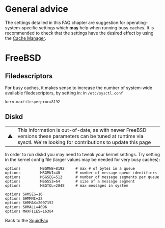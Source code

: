 # General advice

The settings detailed in this FAQ chapter are suggestion for
operating-system-specific settings which **may** help when running busy
caches. It is recommended to check that the settings have the desired
effect by using the [Cache
Manager](/SquidFaq/CacheManager).

# FreeBSD

## Filedescriptors

For busy caches, it makes sense to increase the number of system-wide
available filedescriptors, by setting in: in `/etc/sysctl.conf`

    kern.maxfilesperproc=8192

## Diskd

|                                                                      |                                                                                                                                                                          |
| -------------------------------------------------------------------- | ------------------------------------------------------------------------------------------------------------------------------------------------------------------------ |
| :warning: | This information is out-of-date, as with newer FreeBSD versions these parameters can be tuned at runtime via sysctl. We're looking for contributions to update this page |

In order to run diskd you may need to tweak your kernel settings. Try
setting in the kernel config file (larger values may be needed for very
busy caches):

    options         MSGMNB=8192     # max # of bytes in a queue
    options         MSGMNI=40       # number of message queue identifiers
    options         MSGSEG=512      # number of message segments per queue
    options         MSGSSZ=64       # size of a message segment
    options         MSGTQL=2048     # max messages in system
    
    options SHMSEG=16
    options SHMMNI=32
    options SHMMAX=2097152
    options SHMALL=4096
    options MAXFILES=16384

Back to the
[SquidFaq](/SquidFaq)
